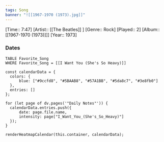 ```yaml
---
tags: Song  
banner: "![[1967-1970 (1973).jpg]]"
---
```

[Time:: 7:47]
[Artist:: [[The Beatles]] ]
[Genre:: Rock]
[Played:: 2]
[Album:: [[1967-1970 (1973)]]]
[Year:: 1973]
### Dates
````dataview
TABLE Favorite_Song
WHERE Favorite_Song = [[I Want You (She's So Heavy)]]
````

  ```dataviewjs
const calendarData = { 
	colors: { 
		blue: ["#9ccfd8", "#5BAAB8", "#57A1BB", "#5da8c7", "#3e8fb0"] 
	}, 
	entries: [] 
}; 

for (let page of dv.pages('"Daily Notes"')) { 
	calendarData.entries.push({ 
		date: page.file.name, 
		intensity: page["I_Want_You_(She's_So_Heavy)"]
	}); 
} 

renderHeatmapCalendar(this.container, calendarData);
```
